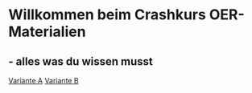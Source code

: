 # Willkommen beim Crashkurs OER-Materialien 
## - alles was du wissen musst

[Variante A](variante1.md)
[Variante B](variante2.md)

